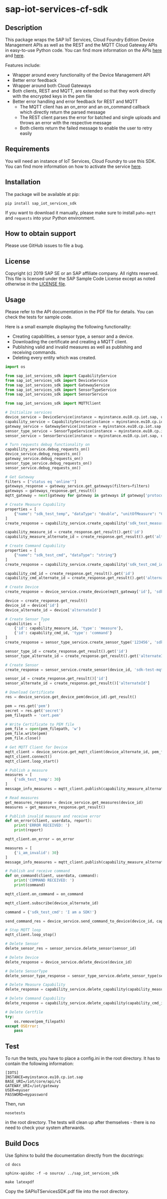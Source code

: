 # sap-iot-services-cf-sdk

## Description
This package wraps the SAP IoT Services, Cloud Foundry Edition Device Management APIs as well as the REST and the MQTT Cloud Gateway APIs in easy-to-use Python code. You can find more information on the APIs [here](https://help.sap.com/viewer/643f531cbf50462c8cc45139ba2dd051/Cloud/en-US) and [here](https://help.sap.com/viewer/6040fec3f22e4f9b8bf495f3789d66b5/Cloud/en-US#).

Features include:
+ Wrapper around every functionality of the Device Management API
+ Better error feedback
+ Wrapper around both Cloud Gateways
+ Both clients, REST and MQTT, are extended so that they work directly with the encrypted keys in the pem file
+ Better error handling and error feedback for REST and MQTT
  + The MQTT client has an on_error and an on_command callback which directly return the parsed message
  + The REST client parses the error for batched and single uploads and throws an error with the respective message
  + Both clients return the failed message to enable the user to retry easily

## Requirements
You will need an instance of IoT Services, Cloud Foundry to use this SDK. You can find more information on how to activate the service [here](https://cloudplatform.sap.com/capabilities/product-info.SAP-Cloud-Platform-Internet-of-Things.48b79cfa-3d49-4a42-9249-e589696691ae.html).

## Installation
The package will be available at pip:

`pip install sap_iot_services_sdk`

If you want to download it manually, please make sure to install `paho-mqtt` and `requests` into your Python environment.

## How to obtain support
Please use GitHub issues to file a bug.

## License
Copyright (c) 2019 SAP SE or an SAP affiliate company. All rights reserved.
This file is licensed under the SAP Sample Code License except as noted otherwise in the [LICENSE file](LICENSE.md).

## Usage
Please refer to the API documentation in the PDF file for details. You can check the tests for sample code.

Here is a small example displaying the following functionality:

+ Creating capabilities, a sensor type, a sensor and a device.
+ Downloading the certificate and creating a MQTT client.
+ Publishing valid and invalid measures as well as publishing and receiving commands.
+ Deleting every entity which was created.

```python
import os

from sap_iot_services_sdk import CapabilityService
from sap_iot_services_sdk import DeviceService
from sap_iot_services_sdk import GatewayService
from sap_iot_services_sdk import SensorTypeService
from sap_iot_services_sdk import SensorService

from sap_iot_services_sdk import MQTTClient

# Initialize services
device_service = DeviceService(instance = myinstance.eu10.cp.iot.sap, user = myuser, password = mypassword)
capability_service = CapabilityService(instance = myinstance.eu10.cp.iot.sap, user = myuser, password = mypassword)
gateway_service = GatewayService(instance = myinstance.eu10.cp.iot.sap, user = myuser, password = mypassword)
sensor_type_service = SensorTypeService(instance = myinstance.eu10.cp.iot.sap, user = myuser, password = mypassword)
sensor_service = SensorService(instance = myinstance.eu10.cp.iot.sap, user = myuser, password = mypassword)

# Turn requests debug functionality on
capability_service.debug_requests_on()
device_service.debug_requests_on()
gateway_service.debug_requests_on()
sensor_type_service.debug_requests_on()
sensor_service.debug_requests_on()

# Get Gateway
filters = ["status eq 'online'"]
gateways_response = gateway_service.get_gateways(filters=filters)
gateways = gateways_response.get_result()
mqtt_gateway = next(gateway for gateway in gateways if gateway['protocolId'] == 'mqtt')

# Create Measure Capability
properties = [
    {"name": "sdk_test_temp", "dataType": "double", "unitOfMeasure": "Celcius"}
]
create_response = capability_service.create_capability('sdk_test_measure_id', 'sdk_test_measure_cap', properties)

capability_measure_id = create_response.get_result().get('id')
capability_measure_alternate_id = create_response.get_result().get('alternateId')

# Create Command Capability
properties = [
    {"name": "sdk_test_cmd", "dataType": "string"}
]
create_response = capability_service.create_capability('sdk_test_cmd_id', 'sdk_test_cmd_cap', properties)

capability_cmd_id = create_response.get_result().get('id')
capability_cmd_alternate_id = create_response.get_result().get('alternateId')

# Create Device
create_response = device_service.create_device(mqtt_gateway['id'], 'sdk_device')

device = create_response.get_result()
device_id = device['id']
device_alternate_id = device['alternateId']

# Create Sensor Type
capabilities = [
    {'id': capability_measure_id, 'type': 'measure'},
    {'id': capability_cmd_id, 'type': 'command'}
]
create_response = sensor_type_service.create_sensor_type('123456', 'sdk_mqtt_test_type', capabilities)

sensor_type_id = create_response.get_result().get('id')
sensor_type_alternate_id = create_response.get_result().get('alternateId')

# Create Sensor
create_response = sensor_service.create_sensor(device_id, 'sdk-test-mqtt-sensor-id', 'sdk-test-mqtt-sensor-name', sensor_type_id)

sensor_id = create_response.get_result()['id']
sensor_alternate_id = create_response.get_result()['alternateId']

# Download Certificate
res = device_service.get_device_pem(device_id).get_result()

pem = res.get('pem')
secret = res.get('secret')
pem_filepath = 'cert.pem'

# Write Certificate to PEM file
pem_file = open(pem_filepath, 'w')
pem_file.write(pem)
pem_file.close()

# Get MQTT Client for Device
mqtt_client = device_service.get_mqtt_client(device_alternate_id, pem_filepath, secret)
mqtt_client.connect()
mqtt_client.loop_start()

# Publish a measure
measures = [
    {'sdk_test_temp': 30}
]
message_info_measures = mqtt_client.publish(capability_measure_alternate_id, sensor_alternate_id, measures, device_alternate_id)

# Read measures
get_measures_response = device_service.get_measures(device_id)
measures = get_measures_response.get_result()

# Publish invalid measure and receive error
def on_error(client, userdata, report):
    print('ERROR RECEIVED: ')
    print(report)

mqtt_client.on_error = on_error

measures = [
    {'i_am_invalid': 30}
]
message_info_measures = mqtt_client.publish(capability_measure_alternate_id, sensor_alternate_id, measures, device_alternate_id)

# Publish and receive command
def on_command(client, userdata, command):
    print('COMMAND RECEIVED: ')
    print(command)

mqtt_client.on_command = on_command

mqtt_client.subscribe(device_alternate_id)

command = {'sdk_test_cmd': 'I am a SDK!'}

send_command_res = device_service.send_command_to_device(device_id, capability_cmd_id, sensor_id, command)

# Stop MQTT loop
mqtt_client.loop_stop()

# Delete Sensor
delete_sensor_res = sensor_service.delete_sensor(sensor_id)

# Delete Device
delete_response = device_service.delete_device(device_id)

# Delete SensorType
delete_sensor_type_response = sensor_type_service.delete_sensor_type(sensor_type_id)

# Delete Measure Capability
delete_response = capability_service.delete_capability(capability_measure_id)

# Delete Command Capability
delete_response = capability_service.delete_capability(capability_cmd_id)

# Delete Certfile
try:
    os.remove(pem_filepath)
except OSError:
    pass
```

## Test
To run the tests, you have to place a config.ini in the root directory. It has to contain the following information:
```
[IOTS]
INSTANCE=myinstance.eu10.cp.iot.sap
BASE_URI=/iot/core/api/v1
GATEWAY_URI=/iot/gateway
USER=myuser
PASSWORD=mypassword
```
Then, run 

`nosetests`

in the root directory. The tests will clean up after themselves - there is no need to check your system afterwards.

## Build Docs
Use Sphinx to build the documentation directly from the docstrings:

`cd docs`

`sphinx-apidoc -f -o source/ ../sap_iot_services_sdk`

`make latexpdf`

Copy the SAPIoTServicesSDK.pdf file into the root directory.